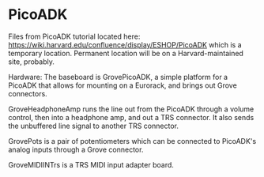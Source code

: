 # PicoADK
Files from PicoADK tutorial located here:
https://wiki.harvard.edu/confluence/display/ESHOP/PicoADK
which is a temporary location.
Permanent location will be on a Harvard-maintained site, probably.

Hardware:
The baseboard is GrovePicoADK, a simple platform for a PicoADK that allows for mounting on a Eurorack, and brings out Grove connectors.

GroveHeadphoneAmp runs the line out from the PicoADK through a volume control, then into a headphone amp, and out a TRS connector.
It also sends the unbuffered line signal to another TRS connector.

GrovePots is a pair of potentiometers which can be connected to PicoADK's analog inputs through a Grove connector.

GroveMIDIINTrs is a TRS MIDI input adapter board.



